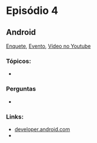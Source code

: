 # Episódio 4
## Android

[Enquete](https://www.facebook.com/groups/GDGAracaju/permalink/384661378400742/),
[Evento](https://goo.gl/ZNnBXo), 
[Vídeo no Youtube](#)

### Tópicos:
 -
 
### Perguntas
 - 

### Links:
 - [developer.android.com](http://developer.android.com)
 - 
